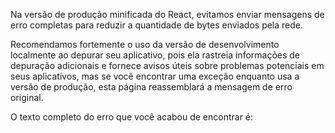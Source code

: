 <Intro>

Na versão de produção minificada do React, evitamos enviar mensagens de erro completas para reduzir a quantidade de bytes enviados pela rede.

</Intro>

Recomendamos fortemente o uso da versão de desenvolvimento localmente ao depurar seu aplicativo, pois ela rastreia informações de depuração adicionais e fornece avisos úteis sobre problemas potenciais em seus aplicativos, mas se você encontrar uma exceção enquanto usa a versão de produção, esta página reassemblará a mensagem de erro original.

O texto completo do erro que você acabou de encontrar é:

<ErrorDecoder />